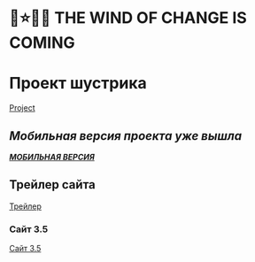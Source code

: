 # 🚀⭐🌟🌚 THE WIND OF CHANGE IS COMING
# Проект шустрика 
[Project](https://sereoja20.github.io/SprintX-2.0/PJ/index.html)
## ***Мобильная версия проекта уже вышла***
[***МОБИЛЬНАЯ ВЕРСИЯ***](https://sereoja20.github.io/SprintX-2.0/PJ/index%20test.html)
## Трейлер сайта
[Трейлер](https://sereoja20.github.io/SprintX-2.0/%D0%A2%D1%80%D0%B5%D0%B9%D0%BB%D0%B5%D1%80.mp4)
### Сайт 3.5
[Сайт 3.5](https://sereoja20.github.io/SprintX-2.0/April%2012th%20%E2%80%94%20%D0%BA%D0%BE%D0%BF%D0%B8%D1%8F/index.html)
